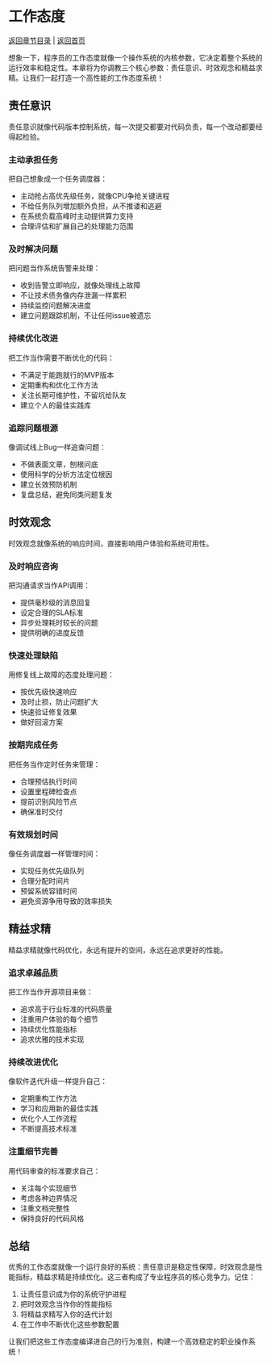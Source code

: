 # 工作态度

[返回章节目录](./index.md) | [返回首页](../README.md)

想象一下，程序员的工作态度就像一个操作系统的内核参数，它决定着整个系统的运行效率和稳定性。本章将为你调教三个核心参数：责任意识、时效观念和精益求精。让我们一起打造一个高性能的工作态度系统！

## 责任意识

责任意识就像代码版本控制系统，每一次提交都要对代码负责，每一个改动都要经得起检验。

### 主动承担任务

把自己想象成一个任务调度器：
- 主动抢占高优先级任务，就像CPU争抢关键进程
- 不给任务队列增加额外负担，从不推诿和逃避
- 在系统负载高峰时主动提供算力支持
- 合理评估和扩展自己的处理能力范围

### 及时解决问题

把问题当作系统告警来处理：
- 收到告警立即响应，就像处理线上故障
- 不让技术债务像内存泄漏一样累积
- 持续监控问题解决进度
- 建立问题跟踪机制，不让任何issue被遗忘

### 持续优化改进

把工作当作需要不断优化的代码：
- 不满足于能跑就行的MVP版本
- 定期重构和优化工作方法
- 关注长期可维护性，不留坑给队友
- 建立个人的最佳实践库

### 追踪问题根源

像调试线上Bug一样追查问题：
- 不做表面文章，刨根问底
- 使用科学的分析方法定位根因
- 建立长效预防机制
- 复盘总结，避免同类问题复发

## 时效观念

时效观念就像系统的响应时间，直接影响用户体验和系统可用性。

### 及时响应咨询

把沟通请求当作API调用：
- 提供毫秒级的消息回复
- 设定合理的SLA标准
- 异步处理耗时较长的问题
- 提供明确的进度反馈

### 快速处理缺陷

用修复线上故障的态度处理问题：
- 按优先级快速响应
- 及时止损，防止问题扩大
- 快速验证修复效果
- 做好回滚方案

### 按期完成任务

把任务当作定时任务来管理：
- 合理预估执行时间
- 设置里程碑检查点
- 提前识别风险节点
- 确保准时交付

### 有效规划时间

像任务调度器一样管理时间：
- 实现任务优先级队列
- 合理分配时间片
- 预留系统容错时间
- 避免资源争用导致的效率损失

## 精益求精

精益求精就像代码优化，永远有提升的空间，永远在追求更好的性能。

### 追求卓越品质

把工作当作开源项目来做：
- 追求高于行业标准的代码质量
- 注重用户体验的每个细节
- 持续优化性能指标
- 追求优雅的技术实现

### 持续改进优化

像软件迭代升级一样提升自己：
- 定期重构工作方法
- 学习和应用新的最佳实践
- 优化个人工作流程
- 不断提高技术标准

### 注重细节完善

用代码审查的标准要求自己：
- 关注每个实现细节
- 考虑各种边界情况
- 注重文档完整性
- 保持良好的代码风格

## 总结

优秀的工作态度就像一个运行良好的系统：责任意识是稳定性保障，时效观念是性能指标，精益求精是持续优化。这三者构成了专业程序员的核心竞争力。记住：

1. 让责任意识成为你的系统守护进程
2. 把时效观念当作你的性能指标
3. 将精益求精写入你的迭代计划
4. 在工作中不断优化这些参数配置

让我们把这些工作态度编译进自己的行为准则，构建一个高效稳定的职业操作系统！